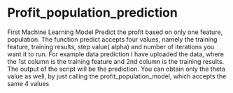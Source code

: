 # Profit_population_prediction
First Machine Learning Model
Predict the profit based on only one feature, population. The function predict accepts four values, namely the training feature, training results, step value( alpha) and number of iterations you want it to run.
For example data prediction I have uploaded the data, where the 1st column is the training feature and 2nd column is the training results. 
The output of the script will be the prediction. 
You can obtain only the theta value as well, by just calling the profit_population_model, which accepts the same 4 values 

